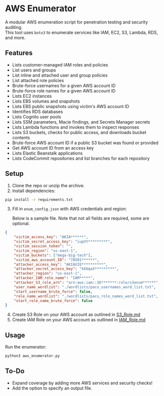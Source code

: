 # AWS Enumerator

A modular AWS enumeration script for penetration testing and security auditing.  
This tool uses `boto3` to enumerate services like IAM, EC2, S3, Lambda, RDS, and more.

## Features

- Lists customer-managed IAM roles and policies
- List users and groups
- List inline and attached user and group policies
- List attached role policies
- Brute-force usernames for a given AWS account ID
- Brute-force role names for a given AWS account ID
- Lists EC2 instances
- Lists EBS volumes and snapshots
- Lists EBS public snapshots using victim's AWS account ID
- Identifies RDS databases
- Lists Cognito user pools
- Lists SSM parameters, Macie findings, and Secrets Manager secrets
- Lists Lambda functions and invokes them to inspect responses
- Lists S3 buckets, checks for public access, and downloads bucket contents
- Brute-force AWS account ID if a public S3 bucket was found or provided
- Get AWS account ID from an access key
- Lists Elastic Beanstalk applications
- Lists CodeCommit repositories and list branches for each repository

## Setup

1. Clone the repo or unzip the archive.
2. Install dependencies:

```bash
pip install -r requirements.txt
```

3. Fill in `enum_config.json` with AWS credentials and region:

    Below is a sample file. Note that not all fields are required, some are optional.

```json
{
	"victim_access_key": "AKIA******",
	"victim_secret_access_key": "iupVt*********",
	"victim_session_token": "",
	"victim_region": "us-east-1",
	"victim_buckets": ["mega-big-tech"],
	"victim_aws_account_ID": "78501******",
	"attacker_access_key": "AKIAVIE**********",
	"attacker_secret_access_key": "k6UqaX*********",
	"attacker_region": "us-east-1",
	"attacker_IAM_role_name": "IAM*****",
	"attacker_S3_role_arn": "arn:aws:iam::36*******:role/s3enum******",
	"user_name_wordlist": "./wordlists/pacu_usernames_word_list.txt",
	"start_username_brute_force": false,
	"role_name_wordlist": "./wordlists/pacu_role_names_word_list.txt",
	"start_role_name_brute_force": false
}
```

4. Create S3 Role on your AWS account as outlined in [S3_Role.md](https://github.com/Gemei/AWS_Enumerator/blob/main/S3_Role.md)
5. Create IAM Role on your AWS account as outlined in [IAM_Role.md](https://github.com/Gemei/AWS_Enumerator/blob/main/IAM_Role.md)

## Usage

Run the enumerator:

```bash
python3 aws_enumerator.py
```

## To-Do
- Expand coverage by adding more AWS services and security checks!
- Add the option to specify an output file.
